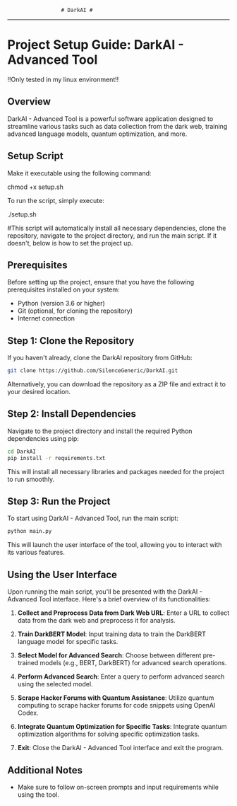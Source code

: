                      # DarkAI #

---

# Project Setup Guide: DarkAI - Advanced Tool

!!Only tested in my linux environment!!

## Overview

DarkAI - Advanced Tool is a powerful software application designed to streamline various tasks such as data collection from the dark web, training advanced language models, quantum optimization, and more.

## Setup Script

Make it executable using the following command:

chmod +x setup.sh

To run the script, simply execute:

./setup.sh

#This script will automatically install all necessary dependencies, clone the repository, navigate to the project directory, and run the main script. If it doesn't, below is how to set the project up.

## Prerequisites

Before setting up the project, ensure that you have the following prerequisites installed on your system:

- Python (version 3.6 or higher)
- Git (optional, for cloning the repository)
- Internet connection

## Step 1: Clone the Repository

If you haven't already, clone the DarkAI repository from GitHub:

```bash
git clone https://github.com/SilenceGeneric/DarkAI.git
```

Alternatively, you can download the repository as a ZIP file and extract it to your desired location.

## Step 2: Install Dependencies

Navigate to the project directory and install the required Python dependencies using pip:

```bash
cd DarkAI
pip install -r requirements.txt
```

This will install all necessary libraries and packages needed for the project to run smoothly.

## Step 3: Run the Project

To start using DarkAI - Advanced Tool, run the main script:

```bash
python main.py
```

This will launch the user interface of the tool, allowing you to interact with its various features.

## Using the User Interface

Upon running the main script, you'll be presented with the DarkAI - Advanced Tool interface. Here's a brief overview of its functionalities:

1. **Collect and Preprocess Data from Dark Web URL**: Enter a URL to collect data from the dark web and preprocess it for analysis.

2. **Train DarkBERT Model**: Input training data to train the DarkBERT language model for specific tasks.

3. **Select Model for Advanced Search**: Choose between different pre-trained models (e.g., BERT, DarkBERT) for advanced search operations.

4. **Perform Advanced Search**: Enter a query to perform advanced search using the selected model.

5. **Scrape Hacker Forums with Quantum Assistance**: Utilize quantum computing to scrape hacker forums for code snippets using OpenAI Codex.

6. **Integrate Quantum Optimization for Specific Tasks**: Integrate quantum optimization algorithms for solving specific optimization tasks.

7. **Exit**: Close the DarkAI - Advanced Tool interface and exit the program.

## Additional Notes

- Make sure to follow on-screen prompts and input requirements while using the tool.
